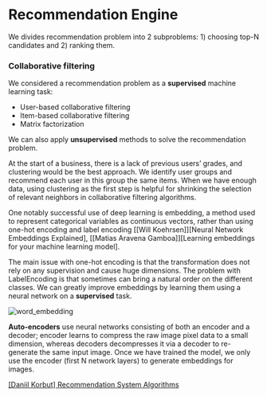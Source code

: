 
# Recommendation Engine 

We divides recommendation problem into 2 subproblems: 1) choosing top-N candidates and 2) ranking them.

### Collaborative filtering

We considered a recommendation problem as a **supervised** machine learning task:

* User-based collaborative filtering
* Item-based collaborative filtering
* Matrix factorization

We can also apply **unsupervised** methods to solve the recommendation problem.

At the start of a business, there is a lack of previous users’ grades, and clustering would be the best approach. We identify user groups and recommend each user in this group the same items. When we have enough data, using clustering as the first step is helpful for shrinking the selection of relevant neighbors in collaborative filtering algorithms.





One notably successful use of deep learning is embedding, a method used to represent categorical variables as continuous vectors, rather than using one-hot encoding and label encoding [[Will Koehrsen]][Neural Network Embeddings Explained], [[Matias Aravena Gamboa]][Learning embeddings for your machine learning model]. 

The main issue with one-hot encoding is that the transformation does not rely on any supervision and cause huge dimensions. The problem with LabelEncoding is that sometimes can bring a natural order on the different classes. We can greatly improve embeddings by learning them using a neural network on a **supervised** task. 





![word_embedding](images/word_embedding.png)



**Auto-encoders** use neural networks consisting of both an encoder and a decoder; encoder learns to compress the raw image pixel data to a small dimension, whereas decoders decompresses it via a decoder to re-generate the same input image. Once we have trained the model, we only use the encoder (first N network layers) to generate embeddings for images.



[Recommendation System Algorithms]: https://blog.statsbot.co/recommendation-system-algorithms-ba67f39ac9a3
[[Daniil Korbut] Recommendation System Algorithms](https://blog.statsbot.co/recommendation-system-algorithms-ba67f39ac9a3)



